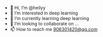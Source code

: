 - 👋 Hi, I’m @heilyy
- 👀 I’m interested in deep learning
- 🌱 I’m currently learning deep learning
- 💞️ I’m looking to collaborate on ...
- 📫 How to reach me 906301420@qq.com

<!---
heilyy/heilyy is a ✨ special ✨ repository because its `README.md` (this file) appears on your GitHub profile.
You can click the Preview link to take a look at your changes.
--->
